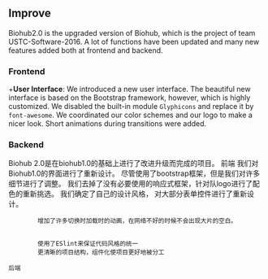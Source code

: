 ## Improve
Biohub2.0 is the upgraded version of Biohub, which is the project of team USTC-Software-2016. A lot of functions have been updated and many new features added both at frontend and backend. 

### Frontend
+**User Interface**: We introduced a new user interface. The beautiful new interface is based on the Bootstrap framework, however, which is highly customized. We disabled the built-in module `Glyphicons` and replace it by `font-awesome`. We coordinated our color schemes and our logo to make a nicer look. Short animations during transitions were added.

### Backend


Biohub 2.0是在biohub1.0的基础上进行了改进升级而完成的项目。
    前端
            我们对Biohub1.0的界面进行了重新设计。 尽管使用了bootstrap框架，但是我们对许多细节进行了调整。 我们去掉了没有必要使用的响应式框架，针对队logo进行了配色的重新挑选。 我们确定了自己的设计风格， 对大部分表单控件进行了重新设计。

            增加了许多切换时加载时的动画，在网络不好的时候不会出现大片的空白。


            使用了ESlint来保证代码风格的统一
            更清晰的项目结构，组件化使项目更好地被分工

    后端

